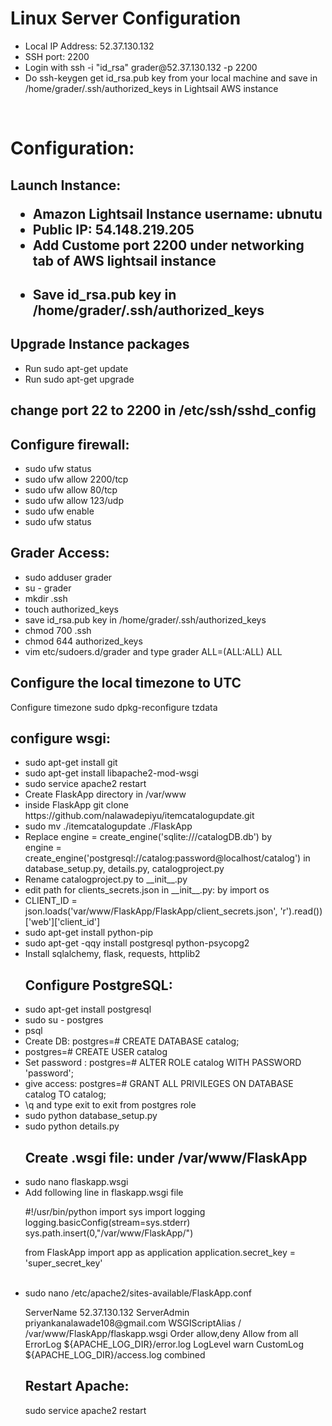 <h1> Linux Server Configuration </h1>
<p>
<ul>
<li>Local IP Address: 52.37.130.132</li>
<li>SSH port: 2200</li>
<li>Login with ssh -i "id_rsa" grader@52.37.130.132 -p 2200 </li>
<li>Do ssh-keygen get id_rsa.pub key from your local machine and save in /home/grader/.ssh/authorized_keys in Lightsail AWS instance</li>
</ul>
</p>
<br>
<h1>Configuration:</h1>
<h2>Launch Instance: 
<ul>
<li>Amazon Lightsail Instance username: ubnutu</li>
<li> Public IP: 54.148.219.205 </li>
<li>Add Custome port 2200 under networking tab of AWS lightsail instance </li>
</ul>
<h2>
<ul>
<li>Save id_rsa.pub key in /home/grader/.ssh/authorized_keys </li>
</ul>
<h2>Upgrade Instance packages</h2>
<ul>
<li>Run sudo apt-get update</li>
<li> Run sudo apt-get upgrade </li>
</ul>
<h2>change port 22 to 2200 in /etc/ssh/sshd_config</h2>
<h2>Configure firewall:</h2>
<ul>
<li>sudo ufw status</li>
<li>sudo ufw allow 2200/tcp</li>
<li>sudo ufw allow 80/tcp</li>
<li>sudo ufw allow 123/udp</li>
<li>sudo ufw enable</li>
<li>sudo ufw status</li>
</ul>
<h2>Grader Access:</h2>
<ul>
<li>sudo adduser grader</li>
<li>su - grader </li>
<li> mkdir .ssh </li>
<li> touch authorized_keys </li>
<li> save id_rsa.pub key in /home/grader/.ssh/authorized_keys</li>
<li>chmod 700 .ssh</li>
<li>chmod 644 authorized_keys</li>
<li>vim etc/sudoers.d/grader and type grader ALL=(ALL:ALL) ALL</li>
</ul>
<h2> Configure the local timezone to UTC</h2>
<p>Configure timezone sudo dpkg-reconfigure tzdata </p>
<h2>configure wsgi:</h2>
<ul>
<li>sudo apt-get install git</li>
<li>sudo apt-get install libapache2-mod-wsgi</li>
<li>sudo service apache2 restart</li>
<li>Create FlaskApp directory in /var/www</li>
<li>inside FlaskApp git clone https://github.com/nalawadepiyu/itemcatalogupdate.git</li>
<li>sudo mv ./itemcatalogupdate ./FlaskApp</li>
<li>Replace engine = create_engine('sqlite:///catalogDB.db') by <br>
engine = create_engine('postgresql://catalog:password@localhost/catalog') in database_setup.py, details.py, catalogproject.py</li>
<li>Rename catalogproject.py to __init__.py</li>
<li>edit path for clients_secrets.json in __init__.py: by import os</li>
<li>CLIENT_ID = json.loads('var/www/FlaskApp/FlaskApp/client_secrets.json', 'r').read())['web']['client_id']</li>
<li>sudo apt-get install python-pip</li>
<li>sudo apt-get -qqy install postgresql python-psycopg2</li>
<li>Install sqlalchemy, flask, requests, httplib2</li>
<h2>Configure PostgreSQL:</h2>
<li>sudo apt-get install postgresql</li>
<li>sudo su - postgres</li>
<li>psql</li>
<li>Create DB: postgres=# CREATE DATABASE catalog;</li>
<li>postgres=# CREATE USER catalog</li>
<li>Set password : postgres=# ALTER ROLE catalog WITH PASSWORD 'password';</li>
<li>give access: postgres=# GRANT ALL PRIVILEGES ON DATABASE catalog TO catalog;</li>
<li>\q and type exit to exit from postgres role</li>
<li>sudo python database_setup.py</li>
<li>sudo python details.py</li>
<h2>Create .wsgi file: under /var/www/FlaskApp</h2>
<li>sudo nano flaskapp.wsgi</li>
<li>Add following line in flaskapp.wsgi file</li>
<p>
#!/usr/bin/python
import sys
import logging
logging.basicConfig(stream=sys.stderr)
sys.path.insert(0,"/var/www/FlaskApp/")

from FlaskApp import app as application
application.secret_key = 'super_secret_key'
</p>
<br>
<li>sudo nano /etc/apache2/sites-available/FlaskApp.conf</li>
<p>
<VirtualHost *:80>
	ServerName 52.37.130.132
	ServerAdmin priyankanalawade108@gmail.com
	WSGIScriptAlias / /var/www/FlaskApp/flaskapp.wsgi
	<Directory /var/www/FlaskApp/FlaskApp/>
		Order allow,deny
		Allow from all
	</Directory>
	ErrorLog ${APACHE_LOG_DIR}/error.log
	LogLevel warn
	CustomLog ${APACHE_LOG_DIR}/access.log combined
</VirtualHost>
</p>
<h2>Restart Apache:</h2>
<p>sudo service apache2 restart</p>
</ul>

